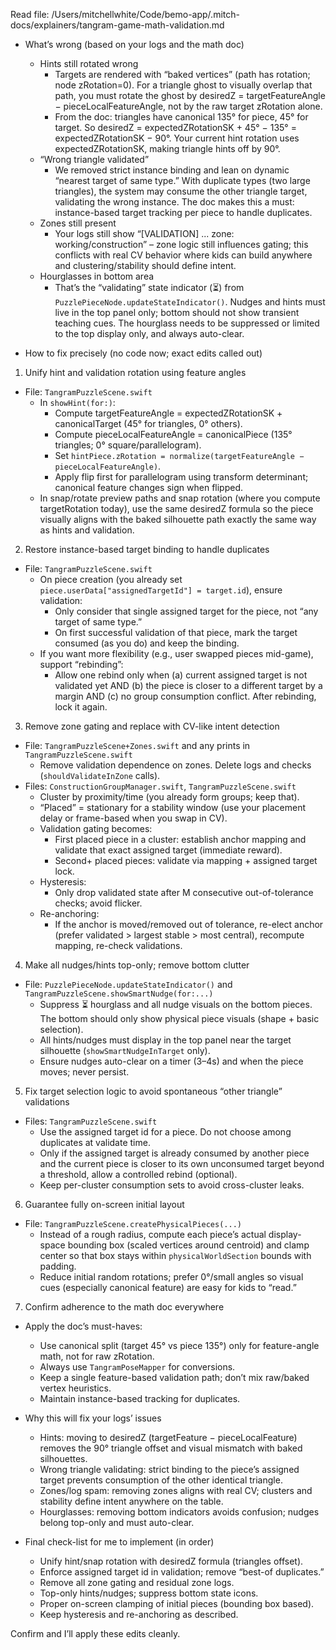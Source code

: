 Read file: /Users/mitchellwhite/Code/bemo-app/.mitch-docs/explainers/tangram-game-math-validation.md

- What’s wrong (based on your logs and the math doc)
  - Hints still rotated wrong
    - Targets are rendered with “baked vertices” (path has rotation; node zRotation=0). For a triangle ghost to visually overlap that path, you must rotate the ghost by desiredZ = targetFeatureAngle − pieceLocalFeatureAngle, not by the raw target zRotation alone.
    - From the doc: triangles have canonical 135° for piece, 45° for target. So desiredZ = expectedZRotationSK + 45° − 135° = expectedZRotationSK − 90°. Your current hint rotation uses expectedZRotationSK, making triangle hints off by 90°.
  - “Wrong triangle validated”
    - We removed strict instance binding and lean on dynamic “nearest target of same type.” With duplicate types (two large triangles), the system may consume the other triangle target, validating the wrong instance. The doc makes this a must: instance-based target tracking per piece to handle duplicates.
  - Zones still present
    - Your logs still show “[VALIDATION] ... zone: working/construction” – zone logic still influences gating; this conflicts with real CV behavior where kids can build anywhere and clustering/stability should define intent.
  - Hourglasses in bottom area
    - That’s the “validating” state indicator (⏳) from `PuzzlePieceNode.updateStateIndicator()`. Nudges and hints must live in the top panel only; bottom should not show transient teaching cues. The hourglass needs to be suppressed or limited to the top display only, and always auto-clear.

- How to fix precisely (no code now; exact edits called out)

1) Unify hint and validation rotation using feature angles
- File: `TangramPuzzleScene.swift`
  - In `showHint(for:)`:
    - Compute targetFeatureAngle = expectedZRotationSK + canonicalTarget (45° for triangles, 0° others).
    - Compute pieceLocalFeatureAngle = canonicalPiece (135° triangles; 0° square/parallelogram).
    - Set `hintPiece.zRotation = normalize(targetFeatureAngle − pieceLocalFeatureAngle)`.
    - Apply flip first for parallelogram using transform determinant; canonical feature changes sign when flipped.
  - In snap/rotate preview paths and snap rotation (where you compute targetRotation today), use the same desiredZ formula so the piece visually aligns with the baked silhouette path exactly the same way as hints and validation.

2) Restore instance-based target binding to handle duplicates
- File: `TangramPuzzleScene.swift`
  - On piece creation (you already set `piece.userData["assignedTargetId"] = target.id`), ensure validation:
    - Only consider that single assigned target for the piece, not “any target of same type.”
    - On first successful validation of that piece, mark the target consumed (as you do) and keep the binding.
  - If you want more flexibility (e.g., user swapped pieces mid-game), support “rebinding”:
    - Allow one rebind only when (a) current assigned target is not validated yet AND (b) the piece is closer to a different target by a margin AND (c) no group consumption conflict. After rebinding, lock it again.

3) Remove zone gating and replace with CV-like intent detection
- File: `TangramPuzzleScene+Zones.swift` and any prints in `TangramPuzzleScene.swift`
  - Remove validation dependence on zones. Delete logs and checks (`shouldValidateInZone` calls).
- Files: `ConstructionGroupManager.swift`, `TangramPuzzleScene.swift`
  - Cluster by proximity/time (you already form groups; keep that).
  - “Placed” = stationary for a stability window (use your placement delay or frame-based when you swap in CV).
  - Validation gating becomes:
    - First placed piece in a cluster: establish anchor mapping and validate that exact assigned target (immediate reward).
    - Second+ placed pieces: validate via mapping + assigned target lock.
  - Hysteresis:
    - Only drop validated state after M consecutive out-of-tolerance checks; avoid flicker.
  - Re-anchoring:
    - If the anchor is moved/removed out of tolerance, re-elect anchor (prefer validated > largest stable > most central), recompute mapping, re-check validations.

4) Make all nudges/hints top-only; remove bottom clutter
- File: `PuzzlePieceNode.updateStateIndicator()` and `TangramPuzzleScene.showSmartNudge(for:...)`
  - Suppress ⏳ hourglass and all nudge visuals on the bottom pieces. The bottom should only show physical piece visuals (shape + basic selection).
  - All hints/nudges must display in the top panel near the target silhouette (`showSmartNudgeInTarget` only).
  - Ensure nudges auto-clear on a timer (3–4s) and when the piece moves; never persist.

5) Fix target selection logic to avoid spontaneous “other triangle” validations
- Files: `TangramPuzzleScene.swift`
  - Use the assigned target id for a piece. Do not choose among duplicates at validate time.
  - Only if the assigned target is already consumed by another piece and the current piece is closer to its own unconsumed target beyond a threshold, allow a controlled rebind (optional).
  - Keep per-cluster consumption sets to avoid cross-cluster leaks.

6) Guarantee fully on-screen initial layout
- File: `TangramPuzzleScene.createPhysicalPieces(...)`
  - Instead of a rough radius, compute each piece’s actual display-space bounding box (scaled vertices around centroid) and clamp center so that box stays within `physicalWorldSection` bounds with padding.
  - Reduce initial random rotations; prefer 0°/small angles so visual cues (especially canonical feature) are easy for kids to “read.”

7) Confirm adherence to the math doc everywhere
- Apply the doc’s must-haves:
  - Use canonical split (target 45° vs piece 135°) only for feature-angle math, not for raw zRotation.
  - Always use `TangramPoseMapper` for conversions.
  - Keep a single feature-based validation path; don’t mix raw/baked vertex heuristics.
  - Maintain instance-based tracking for duplicates.

- Why this will fix your logs’ issues
  - Hints: moving to desiredZ (targetFeature − pieceLocalFeature) removes the 90° triangle offset and visual mismatch with baked silhouettes.
  - Wrong triangle validating: strict binding to the piece’s assigned target prevents consumption of the other identical triangle.
  - Zones/log spam: removing zones aligns with real CV; clusters and stability define intent anywhere on the table.
  - Hourglasses: removing bottom indicators avoids confusion; nudges belong top-only and must auto-clear.

- Final check-list for me to implement (in order)
  - Unify hint/snap rotation with desiredZ formula (triangles offset).
  - Enforce assigned target id in validation; remove “best-of duplicates.”
  - Remove all zone gating and residual zone logs.
  - Top-only hints/nudges; suppress bottom state icons.
  - Proper on-screen clamping of initial pieces (bounding box based).
  - Keep hysteresis and re-anchoring as described.

Confirm and I’ll apply these edits cleanly.